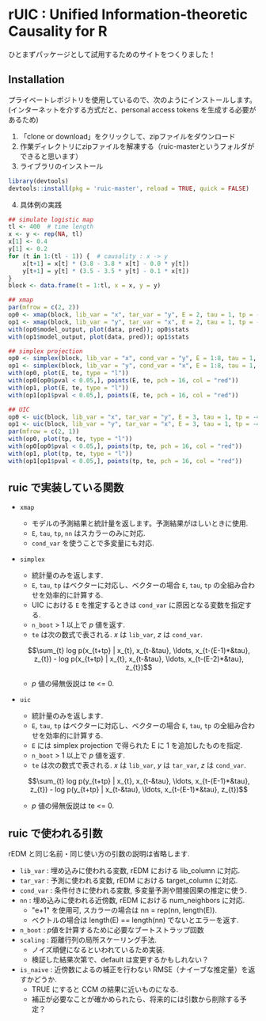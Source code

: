 # rUIC : Unified Information-theoretic Causality for R

ひとまずパッケージとして試用するためのサイトをつくりました！

## Installation

プライベートレポジトリを使用しているので、次のようにインストールします。
(インターネットを介する方式だと、personal access tokens を生成する必要があるため)

1. 「clone or download」をクリックして、zipファイルをダウンロード
2. 作業ディレクトリにzipファイルを解凍する（ruic-masterというフォルダができると思います）
3. ライブラリのインストール
``` r
library(devtools)
devtools::install(pkg = 'ruic-master', reload = TRUE, quick = FALSE)
``` 
4. 具体例の実践

``` r
## simulate logistic map
tl <- 400  # time length
x <- y <- rep(NA, tl)
x[1] <- 0.4
y[1] <- 0.2
for (t in 1:(tl - 1)) {  # causality : x -> y
    x[t+1] = x[t] * (3.8 - 3.8 * x[t] - 0.0 * y[t])
    y[t+1] = y[t] * (3.5 - 3.5 * y[t] - 0.1 * x[t])
}
block <- data.frame(t = 1:tl, x = x, y = y)

## xmap
par(mfrow = c(2, 2))
op0 <- xmap(block, lib_var = "x", tar_var = "y", E = 2, tau = 1, tp = -1)
op1 <- xmap(block, lib_var = "y", tar_var = "x", E = 2, tau = 1, tp = -1)
with(op0$model_output, plot(data, pred)); op0$stats
with(op1$model_output, plot(data, pred)); op1$stats

## simplex projection
op0 <- simplex(block, lib_var = "x", cond_var = "y", E = 1:8, tau = 1, tp = 1, n_boot = 2000)
op1 <- simplex(block, lib_var = "y", cond_var = "x", E = 1:8, tau = 1, tp = 1, n_boot = 2000)
with(op0, plot(E, te, type = "l"))
with(op0[op0$pval < 0.05,], points(E, te, pch = 16, col = "red"))
with(op1, plot(E, te, type = "l"))
with(op1[op1$pval < 0.05,], points(E, te, pch = 16, col = "red"))

## UIC
op0 <- uic(block, lib_var = "x", tar_var = "y", E = 3, tau = 1, tp = -4:0, n_boot = 2000)
op1 <- uic(block, lib_var = "y", tar_var = "x", E = 3, tau = 1, tp = -4:0, n_boot = 2000)
par(mfrow = c(2, 1))
with(op0, plot(tp, te, type = "l"))
with(op0[op0$pval < 0.05,], points(tp, te, pch = 16, col = "red"))
with(op1, plot(tp, te, type = "l"))
with(op1[op1$pval < 0.05,], points(tp, te, pch = 16, col = "red"))
``` 

## ruic で実装している関数

- `xmap`
  - モデルの予測結果と統計量を返します。予測結果がほしいときに使用.
  - `E`, `tau`, `tp`, `nn` はスカラーのみに対応.
  - `cond_var` を使うことで多変量にも対応.

- `simplex`
  - 統計量のみを返します.
  - `E`, `tau`, `tp` はベクターに対応し、ベクターの場合 `E`, `tau`, `tp` の全組み合わせを効率的に計算する.
  - UIC における `E` を推定するときは `cond_var` に原因となる変数を指定する.
  - `n_boot` > 1 以上で $p$ 値を返す.
  - `te` は次の数式で表される. _x_ は `lib_var`, _z_ は `cond_var`.
  ```math
  \sum_{t} log p(x_{t+tp} | x_{t}, x_{t-&tau}, \ldots, x_{t-(E-1)*&tau}, z_{t}) -
           log p(x_{t+tp} | x_{t}, x_{t-&tau}, \ldots, x_{t-(E-2)*&tau}, z_{t})
  ```
  - _p_ 値の帰無仮説は te <= 0.

- `uic`
  - 統計量のみを返します.
  - `E`, `tau`, `tp` はベクターに対応し、ベクターの場合 `E`, `tau`, `tp` の全組み合わせを効率的に計算する.
  - `E` には simplex projection で得られた E に 1 を追加したものを指定.
  - `n_boot` > 1 以上で _p_ 値を返す.
  - `te` は次の数式で表される. _x_ は `lib_var`, _y_ は `tar_var`, _z_ は `cond_var`.
  ```math
  \sum_{t} log p(y_{t+tp} | x_{t}, x_{t-&tau}, \ldots, x_{t-(E-1)*&tau}, z_{t}) -
           log p(y_{t+tp} |        x_{t-&tau}, \ldots, x_{t-(E-1)*&tau}, z_{t})
  ```
  - _p_ 値の帰無仮説は te <= 0.

## ruic で使われる引数

rEDM と同じ名前・同じ使い方の引数の説明は省略します.

- `lib_var` : 埋め込みに使われる変数, rEDM における lib_column に対応.
- `tar_var` : 予測に使われる変数, rEDM における target_column に対応.
- `cond_var` :  条件付きに使われる変数, 多変量予測や間接因果の推定に使う.
- `nn` : 埋め込みに使われる近傍数, rEDM における num_neighbors に対応.
  - "e+1" を使用可, スカラーの場合は nn = rep(nn, length(E)).
  - ベクトルの場合は length(E) == length(nn) でないとエラーを返す.
- `n_boot` : $p$値を計算するために必要なブートストラップ回数
- `scaling` : 距離行列の局所スケーリング手法.
  - ノイズ頑健になるといわれているため実装.
  - 検証した結果次第で、default は変更するかもしれない？
- `is_naive` : 近傍数によるの補正を行わない RMSE（ナイーブな推定量）を返すかどうか.
  - TRUE にすると CCM の結果に近いものになる.
  - 補正が必要なことが確かめられたら、将来的には引数から削除する予定？
